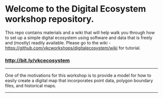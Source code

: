 # Welcome to the Digital Ecosystem workshop repository. 

This repo contains materials and a wiki that will help walk you through how to set up a simple digital ecosystem using software and data that is freely and (mostly) readily available. Please go to the wiki - https://github.com/vkcworkshops/digitalecosystem/wiki for tutorial.

### http://bit.ly/vkcecosystem
--------------
One of the motivations for this workshop is to provide a model for how to easily create a digital map that incorporates point data, polygon boundary files, and historical maps.

---------------


